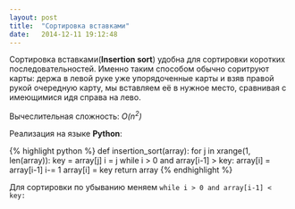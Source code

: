 ```yaml
---
layout: post
title:  "Сортировка вставками"
date:   2014-12-11 19:12:48
---
```

Сортировка вставками(**Insertion sort**) удобна для сортировки коротких последовательностей. Именно таким способом обычно соритруют карты:
держа в левой руке уже упорядоченные карты и взяв правой рукой очередную карту, мы вставляем её в нужное место, сравнивая с имеющимися
идя справа на лево. 

Вычеслительная сложность: *O(n<sup>2</sup>)*

Реализация на языке **Python**:


{% highlight python %}
def insertion_sort(array):
	for j in xrange(1, len(array)):
		key = array[j]
		i = j
		while i > 0 and array[i-1] > key:
			array[i] = array[i-1]
			i-= 1
		array[i] = key
	return array
{% endhighlight %}

Для сортировки по убыванию меняем `while i > 0 and array[i-1] < key:`